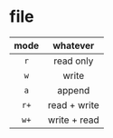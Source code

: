 # file 

| mode  | whatever  |
| :---: | :--: |
| `r`   |  read only  |
| `w`   |  write  |
| `a`   |  append  |
| `r+`   |  read + write |
| `w+`   |  write + read |

